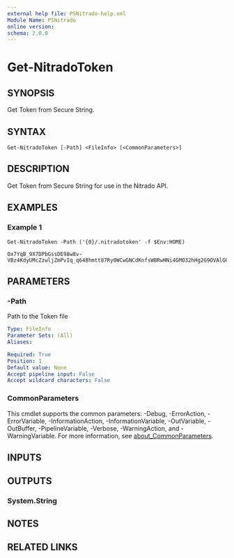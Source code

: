 ```yaml
---
external help file: PSNitrado-help.xml
Module Name: PSNitrado
online version:
schema: 2.0.0
---
```


# Get-NitradoToken

## SYNOPSIS

Get Token from Secure String.

## SYNTAX

```
Get-NitradoToken [-Path] <FileInfo> [<CommonParameters>]
```

## DESCRIPTION
Get Token from Secure String for use in the Nitrado API.

## EXAMPLES

### Example 1
```
Get-NitradoToken -Path ('{0}/.nitradotoken' -f $Env:HOME)

Ox7YqB_9X7DPbGssDE98w8v-VBz4KdyUMcZzwljZmPvIq_q648hmtt87Ry0WCwGNCdKnfsWBRwHNi4GMO32hHg2G9OVAlG0jpiF8
```

## PARAMETERS

### -Path
Path to the Token file

```yaml
Type: FileInfo
Parameter Sets: (All)
Aliases:

Required: True
Position: 1
Default value: None
Accept pipeline input: False
Accept wildcard characters: False
```

### CommonParameters
This cmdlet supports the common parameters: -Debug, -ErrorAction, -ErrorVariable, -InformationAction, -InformationVariable, -OutVariable, -OutBuffer, -PipelineVariable, -Verbose, -WarningAction, and -WarningVariable. For more information, see [about_CommonParameters](http://go.microsoft.com/fwlink/?LinkID=113216).

## INPUTS

## OUTPUTS

### System.String
## NOTES

## RELATED LINKS
